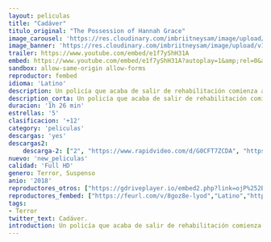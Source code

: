 ```yaml
---
layout: peliculas
title: "Cadáver"
titulo_original: "The Possession of Hannah Grace"
image_carousel: 'https://res.cloudinary.com/imbriitneysam/image/upload/v1545001619/cadaver-poster-min.jpg'
image_banner: 'https://res.cloudinary.com/imbriitneysam/image/upload/v1545001620/cadaver-banner-min.jpg'
trailer: https://www.youtube.com/embed/e1f7yShH31A
embed: https://www.youtube.com/embed/e1f7yShH31A?autoplay=1&amp;rel=0&amp;hd=1&border=0&wmode=opaque&enablejsapi=1&modestbranding=1&controls=1&showinfo=0
sandbox: allow-same-origin allow-forms
reproductor: fembed
idioma: 'Latino'
description: Un policía que acaba de salir de rehabilitación comienza a trabajar en una morgue del hospital de la ciudad. Poco a poco, irá descubriendo una serie de extraños y violentos sucesos causados por una entidad maligna que procede de uno de los cadáveres.
description_corta: Un policía que acaba de salir de rehabilitación comienza a trabajar en una morgue del hospital de la ciudad. Poco a poco, irá descubriendo una serie de extraños y violentos sucesos causados por una entidad maligna que procede de uno de los cadáveres.
duracion: '1h 26 min'
estrellas: '5'
clasificacion: '+12'
category: 'peliculas'
descargas: 'yes'
descargas2:
    descarga-2: ["2", "https://www.rapidvideo.com/d/G0CFT7ZCDA", "https://www.google.com/s2/favicons?domain=www.rapidvideo.com","RapidVideo","https://res.cloudinary.com/imbriitneysam/image/upload/v1541473684/mexico.png", "Latino", "Full HD"]
nuevo: 'new_peliculas'
calidad: 'Full HD'
genero: Terror, Suspenso
anio: '2018'
reproductores_otros: ["https://gdriveplayer.io/embed2.php?link=ojP%252BYt1nPEmbYoCPHFKavQLsbMINzZPEksHyrycCvDOug6VS2GEL7SUgVms0d%252B4EzMTJTopPZPioeZFHpmmMasLn3c%252F345v4rvOOvIQHo29xLmg%252BFl5g%252BChE7qRoAQP5H2hOz2HAIq%252BXmvFscqP6h5%252Fx4eHkUIAHcp0EhaUoD%252FRUsxUz2Yezrsm43pCMghiQuvhpJDCxU%252FPoRKY1FqgZQ1","Latino"]
reproductores_fembed: ["https://feurl.com/v/8goz8e-lyod","Latino","https://feurl.com/v/eno8emdr0o1","Latino","https://jplayer.club/v/w84xpsn2r2m23-3","Latino","https://femax20.com/v/eno8xyyw091","Latino"]
tags:
- Terror
twitter_text: Cadáver.
introduction: Un policía que acaba de salir de rehabilitación comienza a trabajar en una morgue del hospital de la ciudad. Poco a poco, irá descubriendo una serie de extraños y violentos sucesos causados por una entidad maligna que procede de uno de los cadáveres.
---
```



 







